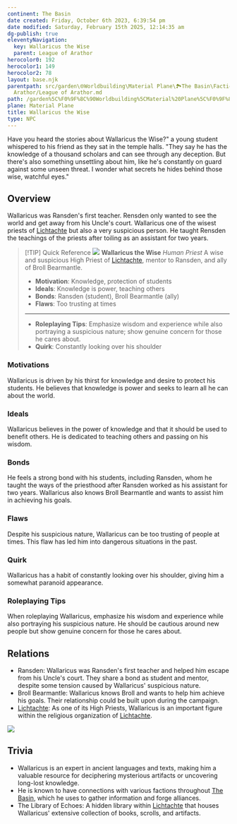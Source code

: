 ```yaml
---
continent: The Basin
date created: Friday, October 6th 2023, 6:39:54 pm
date modified: Saturday, February 15th 2025, 12:14:35 am
dg-publish: true
eleventyNavigation:
  key: Wallaricus the Wise
  parent: League of Arathor
herocolor0: 192
herocolor1: 149
herocolor2: 78
layout: base.njk
parentpath: src/garden\🌐Worldbuilding\Material Plane\🏞️The Basin\Factions\League of
  Arathor/League of Arathor.md
path: /garden%5C%F0%9F%8C%90Worldbuilding%5CMaterial%20Plane%5C%F0%9F%8F%9E%EF%B8%8FThe%20Basin%5CFactions%5CLeague%20of%20Arathor/Wallaricus%20the%20Wise/
plane: Material Plane
title: Wallaricus the Wise
type: NPC
---
```


Have you heard the stories about Wallaricus the Wise?" a young student whispered to his friend as they sat in the temple halls. "They say he has the knowledge of a thousand scholars and can see through any deception. But there's also something unsettling about him, like he's constantly on guard against some unseen threat. I wonder what secrets he hides behind those wise, watchful eyes."

## Overview

Wallaricus was Ransden's first teacher. Rensden only wanted to see the world and get away from his Uncle's court. Wallaricus one of the wisest priests of [Lichtachte](/garden/%F0%9F%8C%90Worldbuilding%5CMaterial%20Plane%5C%F0%9F%8F%9E%EF%B8%8FThe%20Basin%5CRegions%5CLichtachte/Lichtachte) but also a very suspicious person. He taught Rensden the teachings of the priests after toiling as an assistant for two years.

> [!TIP] Quick Reference
> ![](/static/Wallaricus%20the%20Wise.png) 
> **Wallaricus the Wise** _Human Priest_ 
>  A wise and suspicious High Priest of [Lichtachte](/garden/%F0%9F%8C%90Worldbuilding%5CMaterial%20Plane%5C%F0%9F%8F%9E%EF%B8%8FThe%20Basin%5CRegions%5CLichtachte/Lichtachte), mentor to Ransden, and ally of Broll Bearmantle.
>- **Motivation**: Knowledge, protection of students
>- **Ideals**: Knowledge is power, teaching others
>- **Bonds**: Ransden (student), Broll Bearmantle (ally)
>- **Flaws**: Too trusting at times
> ____
>- **Roleplaying Tips**: Emphasize wisdom and experience while also portraying a suspicious nature; show genuine concern for those he cares about.
>-  **Quirk**: Constantly looking over his shoulder

### Motivations

Wallaricus is driven by his thirst for knowledge and desire to protect his students. He believes that knowledge is power and seeks to learn all he can about the world.

### Ideals

Wallaricus believes in the power of knowledge and that it should be used to benefit others. He is dedicated to teaching others and passing on his wisdom.

### Bonds

He feels a strong bond with his students, including Ransden, whom he taught the ways of the priesthood after Ransden worked as his assistant for two years. Wallaricus also knows Broll Bearmantle and wants to assist him in achieving his goals.

### Flaws

Despite his suspicious nature, Wallaricus can be too trusting of people at times. This flaw has led him into dangerous situations in the past.

### Quirk

Wallaricus has a habit of constantly looking over his shoulder, giving him a somewhat paranoid appearance.

### Roleplaying Tips

When roleplaying Wallaricus, emphasize his wisdom and experience while also portraying his suspicious nature. He should be cautious around new people but show genuine concern for those he cares about.

## Relations
- Ransden: Wallaricus was Ransden's first teacher and helped him escape from his Uncle's court. They share a bond as student and mentor, despite some tension caused by Wallaricus' suspicious nature.
- Broll Bearmantle: Wallaricus knows Broll and wants to help him achieve his goals. Their relationship could be built upon during the campaign.
- [Lichtachte](/garden/%F0%9F%8C%90Worldbuilding%5CMaterial%20Plane%5C%F0%9F%8F%9E%EF%B8%8FThe%20Basin%5CRegions%5CLichtachte/Lichtachte): As one of its High Priests, Wallaricus is an important figure within the religious organization of [Lichtachte](/garden/%F0%9F%8C%90Worldbuilding%5CMaterial%20Plane%5C%F0%9F%8F%9E%EF%B8%8FThe%20Basin%5CRegions%5CLichtachte/Lichtachte).

![](/static/Placeholder.png)

## Trivia

- Wallaricus is an expert in ancient languages and texts, making him a valuable resource for deciphering mysterious artifacts or uncovering long-lost knowledge.
- He is known to have connections with various factions throughout [The Basin](/garden/%F0%9F%8C%90Worldbuilding%5CMaterial%20Plane%5C%F0%9F%8F%9E%EF%B8%8FThe%20Basin/The%20Basin), which he uses to gather information and forge alliances.
- The Library of Echoes: A hidden library within [Lichtachte](/garden/%F0%9F%8C%90Worldbuilding%5CMaterial%20Plane%5C%F0%9F%8F%9E%EF%B8%8FThe%20Basin%5CRegions%5CLichtachte/Lichtachte) that houses Wallaricus' extensive collection of books, scrolls, and artifacts.
